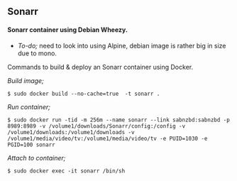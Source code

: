 ## Sonarr

#### Sonarr container using Debian Wheezy.
* *To-do;* need to look into using Alpine, debian image is rather big in size due to mono.

Commands to build & deploy an Sonarr container using Docker.

*Build image;*

    $ sudo docker build --no-cache=true  -t sonarr .

*Run container;*

    $ sudo docker run -tid -m 256m --name sonarr --link sabnzbd:sabnzbd -p 8989:8989 -v /volume1/downloads/Sonarr/config:/config -v /volume1/downloads:/volume1/downloads -v /volume1/media/video/tv:/volume1/media/video/tv -e PUID=1030 -e PGID=100 sonarr

*Attach to container;*

    $ sudo docker exec -it sonarr /bin/sh
